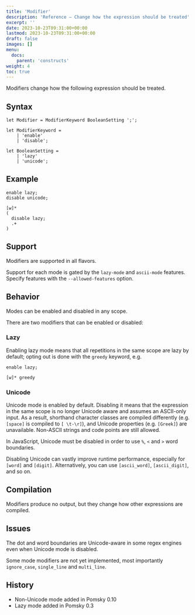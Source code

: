 ```yaml
---
title: 'Modifier'
description: 'Reference – Change how the expression should be treated'
excerpt: ''
date: 2023-10-23T09:31:00+00:00
lastmod: 2023-10-23T09:31:00+00:00
draft: false
images: []
menu:
  docs:
    parent: 'constructs'
weight: 4
toc: true
---
```


Modifiers change how the following expression should be treated.

## Syntax

```pomsky
let Modifier = ModifierKeyword BooleanSetting ';';

let ModifierKeyword =
    | 'enable'
    | 'disable';

let BooleanSetting =
    | 'lazy'
    | 'unicode';
```

## Example

```pomsky
enable lazy;
disable unicode;

[w]*
(
  disable lazy;
  .+
)
```

## Support

Modifiers are supported in all flavors.

Support for each mode is gated by the `lazy-mode` and `ascii-mode` features. Specify features with
the `--allowed-features` option.

## Behavior

Modes can be enabled and disabled in any scope.

There are two modifiers that can be enabled or disabled:

### Lazy

Enabling lazy mode means that all repetitions in the same scope are lazy by default; opting out
is done with the `greedy` keyword, e.g.

```pomsky
enable lazy;

[w]* greedy
```

### Unicode

Unicode mode is enabled by default. Disabling it means that the expression in the same scope
is no longer Unicode aware and assumes an ASCII-only input. As a result, shorthand character classes
are compiled differently (e.g. `[space]` is compiled to `[ \t-\r]`), and Unicode properties (e.g.
`[Greek]`) are unavailable. Non-ASCII strings and code points are still allowed.

In JavaScript, Unicode must be disabled in order to use `%`, `<` and `>` word boundaries.

Disabling Unicode can vastly improve runtime performance, especially for `[word]` and `[digit]`.
Alternatively, you can use `[ascii_word]`, `[ascii_digit]`, and so on.

## Compilation

Modifiers produce no output, but they change how other expressions are compiled.

## Issues

The dot and word boundaries are Unicode-aware in some regex engines even when Unicode mode is
disabled.

Some mode modifiers are not yet implemented, most importantly `ignore_case`, `single_line` and
`multi_line`.

## History

- Non-Unicode mode added in Pomsky 0.10
- Lazy mode added in Pomsky 0.3
